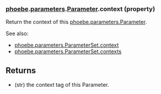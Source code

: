 ### [phoebe](phoebe.md).[parameters](phoebe.parameters.md).[Parameter](phoebe.parameters.Parameter.md).context (property)




Return the context of this [phoebe.parameters.Parameter](phoebe.parameters.Parameter.md).

See also:
* [phoebe.parameters.ParameterSet.context](phoebe.parameters.ParameterSet.context.md)
* [phoebe.parameters.ParameterSet.contexts](phoebe.parameters.ParameterSet.contexts.md)

Returns
-------
* (str) the context tag of this Parameter.

